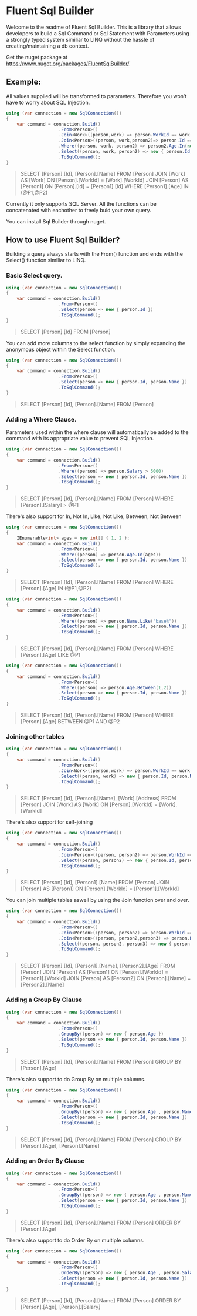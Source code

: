 # Fluent Sql Builder

Welcome to the readme of Fluent Sql Builder. This is a library that allows developers to build a Sql Command or Sql Statement with Parameters using a strongly typed system similiar to LINQ without the hassle of creating/maintaining a db context.

Get the nuget package at https://www.nuget.org/packages/FluentSqlBuilder/

## Example:
All values supplied will be transformed to parameters. Therefore you won't have to worry about SQL Injection.
```cs
using (var connection = new SqlConnection())
{
    var command = connection.Build()
                    .From<Person>()
                    .Join<Work>((person,work) => person.WorkId == work.WorkId)
                    .Join<Person>((person, work,person2)=> person.Id == person2.Id)
                    .Where((person, work, person2) => person2.Age.In(new int[] { 1, 2 }))
                    .Select((person, work, person2) => new { person.Id, person.Name })
                    .ToSqlCommand();
}
```
> SELECT [Person].[Id], [Person].[Name] FROM [Person] JOIN [Work] AS [Work] ON [Person].[WorkId] = [Work].[WorkId] JOIN [Person] AS [Person1] ON [Person].[Id] = [Person1].[Id] WHERE [Person1].[Age] IN (@P1,@P2)

Currently it only supports SQL Server. All the functions can be concatenated with eachother to freely buld your own query.

You can install Sql Builder through nuget.

## How to use Fluent Sql Builder?

Building a query always starts with the From<T>() function and ends with the Select() function similiar to LINQ.

### Basic Select query.
```cs
using (var connection = new SqlConnection())
{
    var command = connection.Build()
                    .From<Person>()
                    .Select(person => new { person.Id })
                    .ToSqlCommand();
}
```
> SELECT [Person].[Id] FROM [Person]


You can add more columns to the select function by simply expanding the anonymous object within the Select function.

```cs
using (var connection = new SqlConnection())
{
    var command = connection.Build()
                    .From<Person>()
                    .Select(person => new { person.Id, person.Name })
                    .ToSqlCommand();
}
```
> SELECT [Person].[Id], [Person].[Name] FROM [Person]


### Adding a Where Clause.
Parameters used within the where clause will automatically be added to the command with its appropriate value to prevent SQL Injection.
```cs
using (var connection = new SqlConnection())
{
    var command = connection.Build()
                    .From<Person>()
                    .Where((person) => person.Salary > 5000)
                    .Select(person => new { person.Id, person.Name })
                    .ToSqlCommand();
}
```
> SELECT [Person].[Id], [Person].[Name] FROM [Person] WHERE [Person].[Salary] > @P1


There's also support for In, Not In, Like, Not Like, Between, Not Between
```cs
using (var connection = new SqlConnection())
{
    IEnumerable<int> ages = new int[] { 1, 2 };
    var command = connection.Build()
                    .From<Person>()
                    .Where((person) => person.Age.In(ages))
                    .Select(person => new { person.Id, person.Name })
                    .ToSqlCommand();
}
```
> SELECT [Person].[Id], [Person].[Name] FROM [Person] WHERE [Person].[Age] IN (@P1,@P2)


```cs
using (var connection = new SqlConnection())
{
    var command = connection.Build()
                    .From<Person>()
                    .Where((person) => person.Name.Like("base%"))
                    .Select(person => new { person.Id, person.Name })
                    .ToSqlCommand();
}
```
> SELECT [Person].[Id], [Person].[Name] FROM [Person] WHERE [Person].[Age] LIKE @P1


```cs
using (var connection = new SqlConnection())
{
    var command = connection.Build()
                    .From<Person>()
                    .Where((person) => person.Age.Between(1,2))
                    .Select(person => new { person.Id, person.Name })
                    .ToSqlCommand();
}
```
> SELECT [Person].[Id], [Person].[Name] FROM [Person] WHERE [Person].[Age] BETWEEN @P1 AND @P2

### Joining other tables
```cs
using (var connection = new SqlConnection())
{
    var command = connection.Build()
                    .From<Person>()
                    .Join<Work>((person,work) => person.WorkId == work.WorkId)
                    .Select((person, work) => new { person.Id, person.Name, work.Address })
                    .ToSqlCommand();
}
```
> SELECT [Person].[Id], [Person].[Name], [Work].[Address] FROM [Person] JOIN [Work] AS [Work] ON [Person].[WorkId] = [Work].[WorkId]


There's also support for self-joining
```cs
using (var connection = new SqlConnection())
{
    var command = connection.Build()
                    .From<Person>()
                    .Join<Person>((person, person2) => person.WorkId == person2.WorkId)
                    .Select((person, person2) => new { person.Id, person2.Name })
                    .ToSqlCommand();
}
```
> SELECT [Person].[Id], [Person1].[Name] FROM [Person] JOIN [Person] AS [Person1] ON [Person].[WorkId] = [Person1].[WorkId]


You can join multiple tables aswell by using the Join function over and over.
```cs
using (var connection = new SqlConnection())
{
    var command = connection.Build()
                    .From<Person>()
                    .Join<Person>((person, person2) => person.WorkId == person2.WorkId)
                    .Join<Person>((person, person2,person3) => person.Name == person3.Name)
                    .Select((person, person2, person3) => new { person.Id, person2.Name , person3.Age })
                    .ToSqlCommand();
}
```
> SELECT [Person].[Id], [Person1].[Name], [Person2].[Age] FROM [Person] JOIN [Person] AS [Person1] ON [Person].[WorkId] = [Person1].[WorkId] JOIN [Person] AS [Person2] ON [Person].[Name] = [Person2].[Name]


### Adding a Group By Clause

```cs
using (var connection = new SqlConnection())
{
    var command = connection.Build()
                    .From<Person>()
                    .GroupBy((person) => new { person.Age })
                    .Select(person => new { person.Id, person.Name })
                    .ToSqlCommand();
}
```
> SELECT [Person].[Id], [Person].[Name] FROM [Person] GROUP BY [Person].[Age]


There's also support to do Group By on multiple columns.
```cs
using (var connection = new SqlConnection())
{
    var command = connection.Build()
                    .From<Person>()
                    .GroupBy((person) => new { person.Age , person.Name })
                    .Select(person => new { person.Id, person.Name })
                    .ToSqlCommand();
}
```
> SELECT [Person].[Id], [Person].[Name] FROM [Person] GROUP BY [Person].[Age], [Person].[Name]


### Adding an Order By Clause
```cs
using (var connection = new SqlConnection())
{
    var command = connection.Build()
                    .From<Person>()
                    .GroupBy((person) => new { person.Age , person.Name })
                    .Select(person => new { person.Id, person.Name })
                    .ToSqlCommand();
}
```
> SELECT [Person].[Id], [Person].[Name] FROM [Person] ORDER BY [Person].[Age]


There's also support to do Order By on multiple columns.
```cs
using (var connection = new SqlConnection())
{
    var command = connection.Build()
                    .From<Person>()
                    .OrderBy((person) => new { person.Age , person.Salary })
                    .Select(person => new { person.Id, person.Name })
                    .ToSqlCommand();
}
```
> SELECT [Person].[Id], [Person].[Name] FROM [Person] ORDER BY [Person].[Age], [Person].[Salary]
